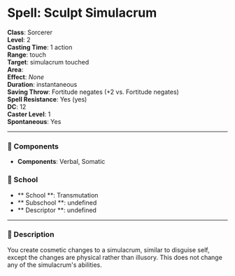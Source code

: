 
# Spell: Sculpt Simulacrum
**Class**: Sorcerer  
**Level**: 2  
**Casting Time**: 1 action  
**Range**: touch  
**Target**: simulacrum touched  
**Area**:   
**Effect**: _None_  
**Duration**: instantaneous  
**Saving Throw**: Fortitude negates (+2 vs. Fortitude negates)  
**Spell Resistance**: Yes (yes)  
**DC**: 12  
**Caster Level**: 1  
**Spontaneous**: Yes

---

### 🔮 Components
- **Components**: Verbal, Somatic

### 🏫 School
- ** School **: Transmutation
- ** Subschool **: undefined
- ** Descriptor **: undefined
---

### 📜 Description
You create cosmetic changes to a simulacrum, similar to disguise self, except the changes are physical rather than illusory. This does not change any of the simulacrum's abilities.
